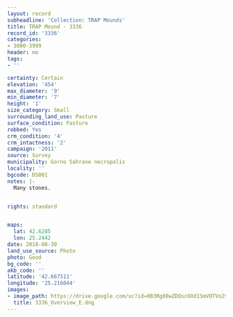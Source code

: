 ```yaml
---
layout: record
subheadline: 'Collection: TRAP Mounds'
title: TRAP Mound - 3336
record_id: '3336'
categories:
- 3000-3999
header: no
tags:
- ''

certainty: Certain
elevation: '454'
max_diameter: '9'
min_diameter: '7'
height: '1'
size_category: Small
surrounding_land_use: Pasture
surface_condition: Pasture
robbed: Yes
crm_condition: '4'
crm_intactness: '2'
campaign: '2011'
source: Survey
municipality: Gorno Sahrane necropolis
locality: ''
bgcode: DS001
notes: |-
  Many stones.


rights: standard


maps:
  lat: 42.6285
  lon: 25.2442
date: 2018-08-30
land_use_source: Photo
photo: Good
bg_code: ''
akb_code: ''
latitude: '42.667511'
longitude: '25.216044'
images:
- image_path: https://drive.google.com/uc?id=0B3Rg88wZDQscOXd1SmVOTVo2SmM
  title: 3336_Overview_E.dng
---
```

